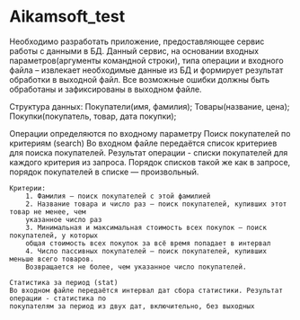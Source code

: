 # Aikamsoft_test

Необходимо разработать приложение, предоставляющее сервис работы с данными в БД. Данный сервис, на 
основании входных параметров(аргументы командной строки), типа операции и входного файла – извлекает 
необходимые данные из БД и формирует результат обработки в выходной файл. 
Все возможные ошибки должны быть обработаны и зафиксированы в выходном файле.

Структура данных:
    Покупатели(имя, фамилия);
    Товары(название, цена);
    Покупки(покупатель, товар, дата покупки);

Операции определяются по входному параметру
    Поиск покупателей по критериям (search)
        Во входном файле передаётся список критериев для поиска покупателей. Результат операции - списки 
        покупателей для каждого критерия из запроса. Порядок списков такой же как в запросе, порядок 
        покупателей в списке — произвольный.

    Критерии: 
        1. Фамилия — поиск покупателей с этой фамилией
        2. Название товара и число раз — поиск покупателей, купивших этот товар не менее, чем 
        указанное число раз
        3. Минимальная и максимальная стоимость всех покупок — поиск покупателей, у которых 
        общая стоимость всех покупок за всё время попадает в интервал
        4. Число пассивных покупателей — поиск покупателей, купивших меньше всего товаров. 
        Возвращается не более, чем указанное число покупателей.

    Статистика за период (stat)
    Во входном файле передаётся интервал дат сбора статистики. Результат операции - статистика по 
    покупателям за период из двух дат, включительно, без выходных




